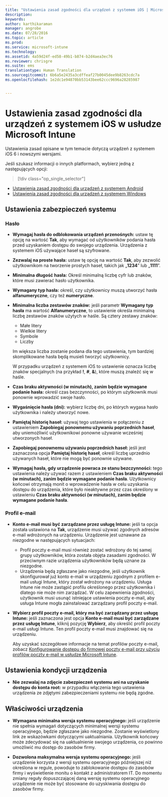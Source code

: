 ```yaml
---
title: "Ustawienia zasad zgodności dla urządzeń z systemem iOS | Microsoft Intune"
description: 
keywords: 
author: karthikaraman
manager: angrobe
ms.date: 07/28/2016
ms.topic: article
ms.prod: 
ms.service: microsoft-intune
ms.technology: 
ms.assetid: 4a59d24f-ed58-49b1-b874-b2d4aea3ec76
ms.reviewer: chrisgre
ms.suite: ems
translationtype: Human Translation
ms.sourcegitcommit: 6b6a5e2435a3cdffeaf27b0045dee9b8263cdc7a
ms.openlocfilehash: 1e2dc1e94870bb53143bee62ccc9696a28285987


---
```



# Ustawienia zasad zgodności dla urządzeń z systemem iOS w usłudze Microsoft Intune

Ustawienia zasad opisane w tym temacie dotyczą urządzeń z systemem iOS 6 i nowszymi wersjami.

Jeśli szukasz informacji o innych platformach, wybierz jedną z następujących opcji:
> [!div class="op_single_selector"]
- [Ustawienia zasad zgodności dla urządzeń z systemem Android](android-compliance-policy-settings-in-microsoft-intune.md)
- [Ustawienia zasad zgodności dla urządzeń z systemem Windows](windows-compliance-policy-settings-in-microsoft-intune.md)

## Ustawienia zabezpieczeń systemu
### Hasło
- **Wymagaj hasła do odblokowania urządzeń przenośnych:** ustaw tę opcję na wartość **Tak**, aby wymagać od użytkowników podania hasła przed uzyskaniem dostępu do swojego urządzenia. Urządzenia z systemem iOS używające haseł są szyfrowane.

- **Zezwalaj na proste hasła:** ustaw tę opcję na wartość **Tak**, aby zezwolić użytkownikom na tworzenie prostych haseł, takich jak „**1234**” lub „**1111**”.

-  **Minimalna długość hasła:** Określ minimalną liczbę cyfr lub znaków, które musi zawierać hasło użytkownika.
- **Wymagany typ hasła:** określ, czy użytkownicy muszą utworzyć hasła **alfanumeryczne**, czy też **numeryczne**.

- **Minimalna liczba zestawów znaków:** jeśli parametr **Wymagany typ hasła** ma wartość **Alfanumeryczne**, to ustawienie określa minimalną liczbę zestawów znaków użytych w haśle. Są cztery zestawy znaków:
  -   Małe litery
  -   Wielkie litery
  -   Symbole
  -   Liczby

  Im większa liczba zostanie podana dla tego ustawienia, tym bardziej skomplikowane hasła będą musieli tworzyć użytkownicy.

  W przypadku urządzeń z systemem iOS to ustawienie oznacza liczbę znaków specjalnych (na przykład **!**, **#**, **&amp;**), które muszą znaleźć się w haśle.
- **Czas braku aktywności (w minutach), zanim będzie wymagane podanie hasła:** określ czas bezczynności, po którym użytkownik musi ponownie wprowadzić swoje hasło.

- **Wygaśnięcie hasła (dni):** wybierz liczbę dni, po których wygasa hasło użytkownika i należy utworzyć nowe.

- **Pamiętaj historię haseł:** używaj tego ustawienia w połączeniu z ustawieniem **Zapobiegaj ponownemu używaniu poprzednich haseł**, aby uniemożliwić użytkownikowi ponowne używanie wcześniej utworzonych haseł.

- **Zapobiegaj ponownemu używaniu poprzednich haseł:** jeśli jest zaznaczona opcja **Pamiętaj historię haseł**, określ liczbę uprzednio używanych haseł, które nie mogą być ponownie używane.

- **Wymagaj hasła, gdy urządzenie powraca ze stanu bezczynności:** tego ustawienia należy używać razem z ustawieniem **Czas braku aktywności (w minutach), zanim będzie wymagane podanie hasła**. Użytkownicy końcowi otrzymają monit o wprowadzenie hasła w celu uzyskania dostępu do urządzenia, które było nieaktywne przez czas określony w ustawieniu **Czas braku aktywności (w minutach), zanim będzie wymagane podanie hasła**.

### Profil e-mail
- **Konto e-mail musi być zarządzane przez usługę Intune:** jeśli ta opcja została ustawiona na **Tak**, urządzenie musi używać zgodnych adresów e-mail wdrożonych na urządzeniu. Urządzenie jest uznawane za niezgodne w następujących sytuacjach:
  - Profil poczty e-mail musi również zostać wdrożony do tej samej grupy użytkowników, która została objęta zasadami zgodności. W przeciwnym razie urządzenia użytkowników będą uznane za niezgodne.
  - Urządzenia będą zgłaszane jako niezgodne, jeśli użytkownik skonfigurował już konto e-mail w urządzeniu zgodnym z profilem e-mail usługi Intune, który został wdrożony na urządzeniu. Usługa Intune nie może zastąpić profilu określonego przez użytkownika i dlatego nie może nim zarządzać. W celu zapewnienia zgodności, użytkownik musi usunąć istniejące ustawienia poczty e-mail, aby usługa Intune mogła zainstalować zarządzany profil poczty e-mail.


- **Wybierz profil poczty e-mail, który ma być zarządzany przez usługę Intune:**
   jeśli zaznaczona jest opcja **Konto e-mail musi być zarządzane przez usługę Intune**, kliknij pozycję **Wybierz**, aby określić profil poczty e-mail usługi Intune. Ten profil poczty e-mail musi znajdować się na urządzeniu.

     Aby uzyskać szczegółowe informacje na temat profilów poczty e-mail, zobacz [Konfigurowanie dostępu do firmowej poczty e-mail przy użyciu profilów poczty e-mail w usłudze Microsoft Intune](configure-access-to-corporate-email-using-email-profiles-with-microsoft-intune.md).

## Ustawienia kondycji urządzenia

- **Nie zezwalaj na zdjęcie zabezpieczeń systemu ani na uzyskanie dostępu do konta root:** w przypadku włączenia tego ustawienia urządzenia ze zdjętymi zabezpieczeniami systemu nie będą zgodne.

##  Właściwości urządzenia
- **Wymagana minimalna wersja systemu operacyjnego:** jeśli urządzenie nie spełnia wymagań dotyczących minimalnej wersji systemu operacyjnego, będzie zgłaszane jako niezgodne.
Zostanie wyświetlony link ze wskazówkami dotyczącymi uaktualniania. Użytkownik końcowy może zdecydować się na uaktualnienie swojego urządzenia, co powinno umożliwić mu dostęp do zasobów firmy.

- **Dozwolona maksymalna wersja systemu operacyjnego:** jeśli urządzenie korzysta z wersji systemu operacyjnego późniejszej niż określona w regule, powoduje to zablokowanie dostępu do zasobów firmy i wyświetlenie monitu o kontakt z administratorem IT. Do momentu zmiany reguły dopuszczającej daną wersję systemu operacyjnego urządzenie nie może być stosowane do uzyskiwania dostępu do zasobów firmy.



<!--HONumber=Aug16_HO5-->


